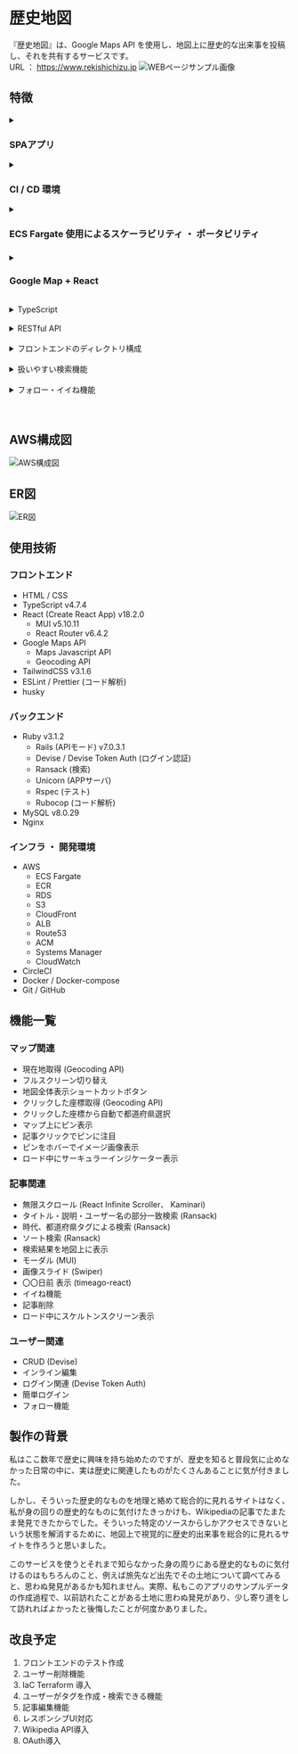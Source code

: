 # 歴史地図
『歴史地図』は、Google Maps API を使用し、地図上に歴史的な出来事を投稿し、それを共有するサービスです。  
URL ： https://www.rekishichizu.jp
<img width="auto" alt="WEBページサンプル画像" src="README_images/WEBページサンプル01.png">


## 特徴
<details> 
  <summary><h3>SPAアプリ</h3></summary>
  このアプリはフロントエンドで Create React App を使い作成したSPAアプリを、AWS S3 へデプロイし AWS CloudFront で静的コンテンツとして配信しています。<br>
  また、SPAアプリの弱点である初期読み込みの遅さを解消する工夫として、初期読み込みする記事数を減らし、無限スクロールによってデータを追加取得することや、バックエンドの N+1 問題を解消することによってレスポンスを早くするなどの工夫を施しています。
</details>
<details> 
  <summary><h3>CI / CD 環境</h3></summary>
  開発環境に Docker を使用し、CI / CD ツールとして CircleCI を使用しています。<br>
  CircleCI が GitHub のmainブランチへのpush / mergeを検知して、自動でテストが走り、テストが成功すると自動デプロイが実行される環境を構築しています。<br>
  また、 git commit を実行した際に自動でコード解析、コード整形が行われ、コードの品質を一定に保つようになっています。
</details>
<details> 
  <summary><h3>ECS Fargate 使用によるスケーラビリティ ・ ポータビリティ<h3></summary>
  バックエンドのproduction環境として Fargate を使用することで、拡張が容易で、さらにコンテナ技術により開発環境とproduction環境の差異を吸収し、携帯性の高い環境を構築しています。
</details>
<details> 
  <summary><h3>Google Map + React</h3></summary>
  このアプリのメイン機能である地図と記事の表示や扱いについて、Google Maps API と React の豊富なライブラリを活用し、なるべくユーザーが分かりやすく簡単に操作できるようにアプリを作成しました。
</details>
<br>
<details> 
  <summary>TypeScript</summary>
  TypeScript により、安全性の高い JavaScript コードとなっています。
</details>
<br>
<details> 
  <summary>RESTful API</summary>
  厳密には RESTful API とは呼べないかもしれませんが、なるべく RESTful API の原則にのっとった仕様を目指しました。<br>
  例)<br>
  &emsp;・ Devise Token Auth を使用したトークン認証によりステートレスな設計<br>
  &emsp;・ リソース検索 : [GET]&emsp;&emsp;https&#58;//api.rekishichizu.jp/v1/articles?ids=9,35,37&words=神社&period_ids=5,6&sort_by=likes_count+DESC<br>
  &emsp;・ 個別リソース : [GET]&emsp;&emsp;https&#58;//api.rekishichizu.jp/v1/users/{user_name}<br>
  &emsp;・ リソース削除 : [DELETE] https&#58;//api.rekishichizu.jp/v1/articles/{article_id} *ヘッダーに認証トークンが必要
</details>
<br>
<details> 
  <summary>フロントエンドのディレクトリ構成</summary>
  フロントエンドのディレクトリ構成でUIとロジックの切り分けを意識し、また、UIについてもレイアウトと要素の切り分けなどを意識したディレクトリ構成にしました(一部切り分けが終わっていないコードがあります。また下記の定義を厳密に守っているわけではありません)。<br>
  src/<br>
  ├ Hooks&emsp;&emsp; (カスタムフック)<br>
  ├ Utils&emsp;&emsp;&emsp;(ロジック関連)<br>
  ├ Pages&emsp;&emsp; (URLに対応。Viewで構成される。ページ全体のレイアウトを決定する)<br>
  ├ Views&emsp;&emsp; (TemplateとPartで構成され、主に要素間のスペースなどのレイアウトを決定する)<br>
  ├ Templates (Partで構成される)<br>
  ├ Parts&emsp;&emsp;&ensp;(最小UI要素。自身で完結したロジックのみ持つ)<br>
  └ index.tsx
</details>
<br>
<details> 
  <summary>扱いやすい検索機能</summary>
  Ruby の Gem Ransack を使用し、記事のタイトル、説明、またはユーザー名に対する部分一致検索、これら条件にプラスしてソート検索やタグ検索を併用して検索できます。<br>
  また、デモデータを各都道府県に最低1つずつ用意し、様々な条件で検索を試すことができるようにしました。
</details>
<br>
<details> 
  <summary>フォロー・イイね機能</summary>
  多対多のデータ構造を中間テーブルを使い表現しています。
</details>
<br>
<br>


##  AWS構成図
<img width="auto" alt="AWS構成図" src="README_images/AWS構成図.png">


##  ER図
<img width="auto" alt="ER図" src="README_images/ER図.png">


##  使用技術
### フロントエンド
- HTML / CSS
- TypeScript v4.7.4
- React (Create React App) v18.2.0  
  - MUI v5.10.11
  - React Router v6.4.2
- Google Maps API
  - Maps Javascript API
  - Geocoding API
- TailwindCSS v3.1.6
- ESLint / Prettier (コード解析)
- husky
### バックエンド
- Ruby v3.1.2
  - Rails (APIモード) v7.0.3.1
  - Devise / Devise Token Auth (ログイン認証)
  - Ransack (検索)
  - Unicorn (APPサーバ)
  - Rspec (テスト)
  - Rubocop (コード解析)
- MySQL v8.0.29
- Nginx
### インフラ ・ 開発環境
- AWS
  - ECS Fargate
  - ECR
  - RDS
  - S3
  - CloudFront
  - ALB
  - Route53
  - ACM
  - Systems Manager
  - CloudWatch
- CircleCI
- Docker / Docker-compose
- Git / GitHub



##  機能一覧
### マップ関連
- 現在地取得 (Geocoding API)
- フルスクリーン切り替え
- 地図全体表示ショートカットボタン
- クリックした座標取得 (Geocoding API)
- クリックした座標から自動で都道府県選択
- マップ上にピン表示
- 記事クリックでピンに注目
- ピンをホバーでイメージ画像表示
- ロード中にサーキュラーインジケーター表示
### 記事関連
- 無限スクロール (React Infinite Scroller、 Kaminari)
- タイトル・説明・ユーザー名の部分一致検索 (Ransack)
- 時代、都道府県タグによる検索 (Ransack)
- ソート検索 (Ransack)
- 検索結果を地図上に表示
- モーダル (MUI)
- 画像スライド (Swiper)
- 〇〇日前 表示 (timeago-react)
- イイね機能
- 記事削除
- ロード中にスケルトンスクリーン表示
### ユーザー関連
- CRUD (Devise)
- インライン編集
- ログイン関連 (Devise Token Auth)
- 簡単ログイン
- フォロー機能


##  製作の背景
私はここ数年で歴史に興味を持ち始めたのですが、歴史を知ると普段気に止めなかった日常の中に、実は歴史に関連したものがたくさんあることに気が付きました。

しかし、そういった歴史的なものを地理と絡めて総合的に見れるサイトはなく、私が身の回りの歴史的なものに気付けたきっかけも、Wikipediaの記事でたまたま発見できたからでした。そういった特定のソースからしかアクセスできないという状態を解消するために、地図上で視覚的に歴史的出来事を総合的に見れるサイトを作ろうと思いました。

このサービスを使うとそれまで知らなかった身の周りにある歴史的なものに気付けるのはもちろんのこと、例えば旅先など出先でその土地について調べてみると、思わぬ発見があるかも知れません。実際、私もこのアプリのサンプルデータの作成過程で、以前訪れたことがある土地に思わぬ発見があり、少し寄り道をして訪れればよかったと後悔したことが何度かありました。


## 改良予定
1. フロントエンドのテスト作成
1. ユーザー削除機能
1. IaC Terraform 導入
1. ユーザーがタグを作成・検索できる機能
1. 記事編集機能
1. レスポンシブUI対応
1. Wikipedia API導入
1. OAuth導入
